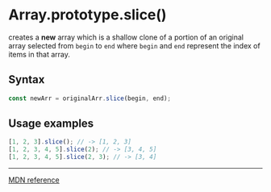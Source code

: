 # Array.prototype.slice()

creates a **new** array which is a shallow clone of a portion of an original array selected from `begin` to `end` where `begin` and `end` represent the index of items in that array.

## Syntax

```js
const newArr = originalArr.slice(begin, end);
```

## Usage examples

```js
[1, 2, 3].slice(); // -> [1, 2, 3]
[1, 2, 3, 4, 5].slice(2); // -> [3, 4, 5]
[1, 2, 3, 4, 5].slice(2, 3); // -> [3, 4]
```

---

[MDN reference](https://developer.mozilla.org/en-US/docs/Web/JavaScript/Reference/Global_Objects/Array/slice)
